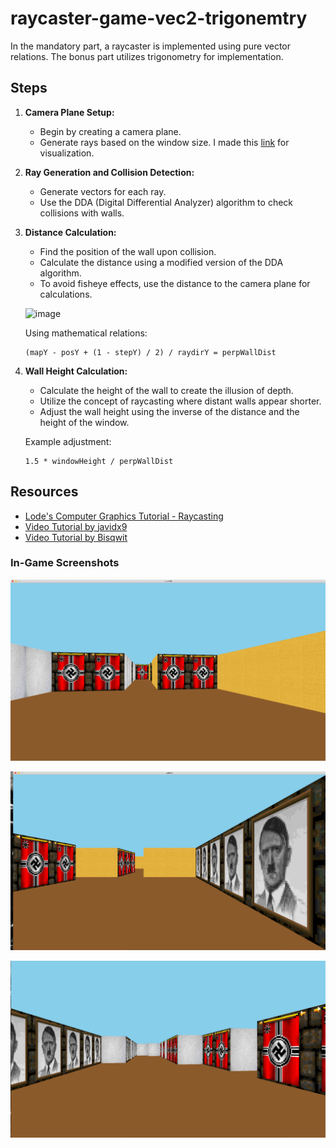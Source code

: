 # raycaster-game-vec2-trigonemtry 

In the mandatory part, a raycaster is implemented using pure vector relations. The bonus part utilizes trigonometry for implementation.

## Steps

1. **Camera Plane Setup:**
   - Begin by creating a camera plane.
   - Generate rays based on the window size. I made this [link](https://www.geogebra.org/m/hacejpdv) for visualization.

2. **Ray Generation and Collision Detection:**
   - Generate vectors for each ray.
   - Use the DDA (Digital Differential Analyzer) algorithm to check collisions with walls.

3. **Distance Calculation:**
   - Find the position of the wall upon collision.
   - Calculate the distance using a modified version of the DDA algorithm.
   - To avoid fisheye effects, use the distance to the camera plane for calculations.

   ![image](https://github.com/Barameej-Al-Qawaqea/LassyCub/assets/98324229/a878359e-692b-41d1-9010-918a55113d42)

   Using mathematical relations:
   ```
   (mapY - posY + (1 - stepY) / 2) / raydirY = perpWallDist
   ```

4. **Wall Height Calculation:**
   - Calculate the height of the wall to create the illusion of depth.
   - Utilize the concept of raycasting where distant walls appear shorter.
   - Adjust the wall height using the inverse of the distance and the height of the window.

   Example adjustment:
   ```
   1.5 * windowHeight / perpWallDist
   ```

## Resources

- [Lode's Computer Graphics Tutorial - Raycasting](https://lodev.org/cgtutor/raycasting.html#Textured_Raycaster)
- [Video Tutorial by javidx9](https://youtu.be/NbSee-XM7WA?si=sakiJoIp4JPn1EAO)
- [Video Tutorial by Bisqwit](https://youtu.be/DFZnzCbmlng?si=VJls_dOO_ILik_ib)

### In-Game Screenshots

![Screenshot 1](assets/image2.png)

![Screenshot 2](assets/image1.png)

![Screenshot 3](assets/image3.png)
